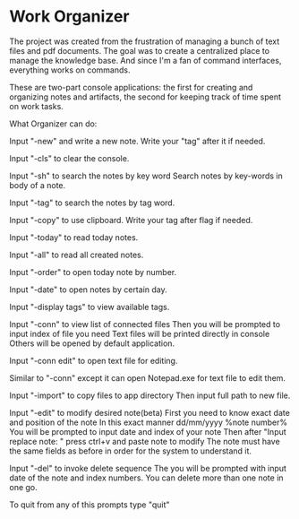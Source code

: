 # Work Organizer

The project was created from the frustration of managing a bunch of text files and pdf documents. The goal was to create a centralized place to manage the knowledge base. And since I'm a fan of command interfaces, everything works on commands.

These are two-part console applications: the first for creating and organizing notes and artifacts, the second for keeping track of time spent on work tasks.

What Organizer can do:


Input "-new" and write a new note.
Write your "tag" after it if needed.

Input "-cls" to clear the console.

Input "-sh" to search the notes by key word
Search notes by key-words in body of a note.

Input "-tag" to search the notes by tag word.

Input "-copy" to use clipboard.
Write your tag after flag if needed.

Input "-today" to read today notes.

Input "-all" to read all created notes.

Input "-order" to open today note by number.

Input "-date" to open notes by certain day.

Input "-display tags" to view available tags.

Input "-conn" to view list of connected files
Then you will be prompted to input index of file you need
Text files will be printed directly in console
Others will be opened by default application.

Input "-conn edit" to open text file for editing.

Similar to "-conn" except it can open Notepad.exe for text file to edit them.

Input "-import" to copy files to app directory
Then input full path to new file.

Input "-edit" to modify desired note(beta)
First you need to know exact date and position of the note
In this exact manner dd/mm/yyyy %note number%
You will be prompted to input date and index of your note
Then after "Input replace note: " press ctrl+v and paste note to modify
The note must have the same fields as before in order for the system to understand it.

Input "-del" to invoke delete sequence
The you will be prompted with input date of the note
and index numbers. You can delete more than one note in one go.

To quit from any of this prompts type "quit"
